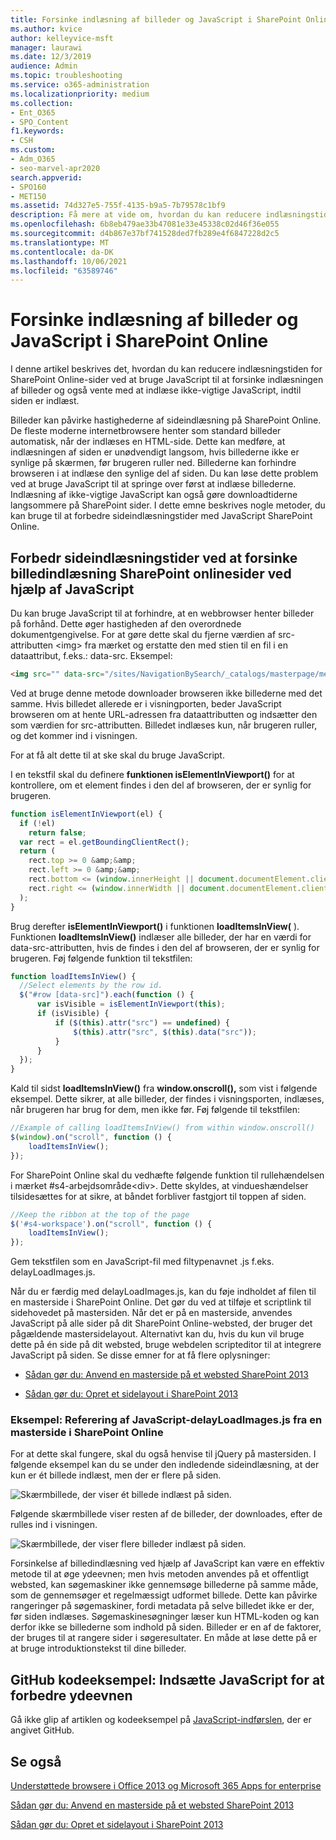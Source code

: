 ```yaml
---
title: Forsinke indlæsning af billeder og JavaScript i SharePoint Online
ms.author: kvice
author: kelleyvice-msft
manager: laurawi
ms.date: 12/3/2019
audience: Admin
ms.topic: troubleshooting
ms.service: o365-administration
ms.localizationpriority: medium
ms.collection:
- Ent_O365
- SPO_Content
f1.keywords:
- CSH
ms.custom:
- Adm_O365
- seo-marvel-apr2020
search.appverid:
- SPO160
- MET150
ms.assetid: 74d327e5-755f-4135-b9a5-7b79578c1bf9
description: Få mere at vide om, hvordan du kan reducere indlæsningstiden for SharePoint Online-sider ved at bruge JavaScript til at forsinke indlæsningen af billeder og ikke-vigtige JavaScript.
ms.openlocfilehash: 6b8eb479ae33b47081e33e45338c02d46f36e055
ms.sourcegitcommit: d4b867e37bf741528ded7fb289e4f6847228d2c5
ms.translationtype: MT
ms.contentlocale: da-DK
ms.lasthandoff: 10/06/2021
ms.locfileid: "63589746"
---
```

# <a name="delay-loading-images-and-javascript-in-sharepoint-online"></a>Forsinke indlæsning af billeder og JavaScript i SharePoint Online

I denne artikel beskrives det, hvordan du kan reducere indlæsningstiden for SharePoint Online-sider ved at bruge JavaScript til at forsinke indlæsningen af billeder og også vente med at indlæse ikke-vigtige JavaScript, indtil siden er indlæst.
  
Billeder kan påvirke hastighederne af sideindlæsning på SharePoint Online. De fleste moderne internetbrowsere henter som standard billeder automatisk, når der indlæses en HTML-side. Dette kan medføre, at indlæsningen af siden er unødvendigt langsom, hvis billederne ikke er synlige på skærmen, før brugeren ruller ned. Billederne kan forhindre browseren i at indlæse den synlige del af siden. Du kan løse dette problem ved at bruge JavaScript til at springe over først at indlæse billederne. Indlæsning af ikke-vigtige JavaScript kan også gøre downloadtiderne langsommere på SharePoint sider. I dette emne beskrives nogle metoder, du kan bruge til at forbedre sideindlæsningstider med JavaScript SharePoint Online.
  
## <a name="improve-page-load-times-by-delaying-image-loading-in-sharepoint-online-pages-by-using-javascript"></a>Forbedr sideindlæsningstider ved at forsinke billedindlæsning SharePoint onlinesider ved hjælp af JavaScript

Du kan bruge JavaScript til at forhindre, at en webbrowser henter billeder på forhånd. Dette øger hastigheden af den overordnede dokumentgengivelse. For at gøre dette skal du fjerne værdien af src-attributten \<img\> fra mærket og erstatte den med stien til en fil i en dataattribut, f.eks.: data-src. Eksempel:
  
```html
<img src="" data-src="/sites/NavigationBySearch/_catalogs/masterpage/media/microsoft-white-8.jpg" />
```

Ved at bruge denne metode downloader browseren ikke billederne med det samme. Hvis billedet allerede er i visningporten, beder JavaScript browseren om at hente URL-adressen fra dataattributten og indsætter den som værdien for src-attributten. Billedet indlæses kun, når brugeren ruller, og det kommer ind i visningen.
  
For at få alt dette til at ske skal du bruge JavaScript.
  
I en tekstfil skal du definere **funktionen isElementInViewport()** for at kontrollere, om et element findes i den del af browseren, der er synlig for brugeren.
  
```javascript
function isElementInViewport(el) {
  if (!el)
    return false;
  var rect = el.getBoundingClientRect();
  return (
    rect.top >= 0 &amp;&amp;
    rect.left >= 0 &amp;&amp;
    rect.bottom <= (window.innerHeight || document.documentElement.clientHeight) &amp;&amp;
    rect.right <= (window.innerWidth || document.documentElement.clientWidth)
  );
}
```

Brug derefter **isElementInViewport()** i funktionen **loadItemsInView(** ). Funktionen **loadItemsInView()** indlæser alle billeder, der har en værdi for data-src-attributten, hvis de findes i den del af browseren, der er synlig for brugeren. Føj følgende funktion til tekstfilen:
  
```javascript
function loadItemsInView() {
  //Select elements by the row id.
  $("#row [data-src]").each(function () {
      var isVisible = isElementInViewport(this);
      if (isVisible) {
          if ($(this).attr("src") == undefined) {
              $(this).attr("src", $(this).data("src"));
          }
      }
  });
}
```

Kald til sidst **loadItemsInView()** fra **window.onscroll(),** som vist i følgende eksempel. Dette sikrer, at alle billeder, der findes i visningsporten, indlæses, når brugeren har brug for dem, men ikke før. Føj følgende til tekstfilen:
  
```javascript
//Example of calling loadItemsInView() from within window.onscroll()
$(window).on("scroll", function () {
    loadItemsInView();
});

```

For SharePoint Online skal du vedhæfte følgende funktion til rullehændelsen i mærket #s4-arbejdsområde\<div\>. Dette skyldes, at vindueshændelser tilsidesættes for at sikre, at båndet forbliver fastgjort til toppen af siden.
  
```javascript
//Keep the ribbon at the top of the page
$('#s4-workspace').on("scroll", function () {
    loadItemsInView();
});
```

Gem tekstfilen som en JavaScript-fil med filtypenavnet .js f.eks. delayLoadImages.js.
  
Når du er færdig med delayLoadImages.js, kan du føje indholdet af filen til en masterside i SharePoint Online. Det gør du ved at tilføje et scriptlink til sidehovedet på mastersiden. Når det er på en masterside, anvendes JavaScript på alle sider på dit SharePoint Online-websted, der bruger det pågældende mastersidelayout. Alternativt kan du, hvis du kun vil bruge dette på én side på dit websted, bruge webdelen scripteditor til at integrere JavaScript på siden. Se disse emner for at få flere oplysninger:
  
- [Sådan gør du: Anvend en masterside på et websted SharePoint 2013](/sharepoint/dev/general-development/how-to-apply-a-master-page-to-a-site-in-sharepoint)

- [Sådan gør du: Opret et sidelayout i SharePoint 2013](/sharepoint/dev/general-development/how-to-create-a-page-layout-in-sharepoint)

### <a name="example-referencing-the-javascript-delayloadimagesjs-file-from-a-master-page-in-sharepoint-online"></a>Eksempel: Referering af JavaScript-delayLoadImages.js fra en masterside i SharePoint Online
  
For at dette skal fungere, skal du også henvise til jQuery på mastersiden. I følgende eksempel kan du se under den indledende sideindlæsning, at der kun er ét billede indlæst, men der er flere på siden.
  
![Skærmbillede, der viser ét billede indlæst på siden.](../media/3d177ddb-67e5-43a7-b327-c9f9566ca937.png)
  
Følgende skærmbillede viser resten af de billeder, der downloades, efter de rulles ind i visningen.
  
![Skærmbillede, der viser flere billeder indlæst på siden.](../media/95eb2b14-f6a1-4eac-a5cb-96097e49514c.png)
  
Forsinkelse af billedindlæsning ved hjælp af JavaScript kan være en effektiv metode til at øge ydeevnen; men hvis metoden anvendes på et offentligt websted, kan søgemaskiner ikke gennemsøge billederne på samme måde, som de gennemsøger et regelmæssigt udformet billede. Dette kan påvirke rangeringer på søgemaskiner, fordi metadata på selve billedet ikke er der, før siden indlæses. Søgemaskinesøgninger læser kun HTML-koden og kan derfor ikke se billederne som indhold på siden. Billeder er en af de faktorer, der bruges til at rangere sider i søgeresultater. En måde at løse dette på er at bruge introduktionstekst til dine billeder.
  
## <a name="github-code-sample-injecting-javascript-to-improve-performance"></a>GitHub kodeeksempel: Indsætte JavaScript for at forbedre ydeevnen

Gå ikke glip af artiklen og kodeeksempel på [JavaScript-indførslen](https://go.microsoft.com/fwlink/p/?LinkId=524759), der er angivet GitHub.
  
## <a name="see-also"></a>Se også

[Understøttede browsere i Office 2013 og Microsoft 365 Apps for enterprise](https://support.office.com/article/57342811-0dc4-4316-b773-20082ced8a82)
  
[Sådan gør du: Anvend en masterside på et websted SharePoint 2013](/sharepoint/dev/general-development/how-to-apply-a-master-page-to-a-site-in-sharepoint)
  
[Sådan gør du: Opret et sidelayout i SharePoint 2013](/sharepoint/dev/general-development/how-to-create-a-page-layout-in-sharepoint)